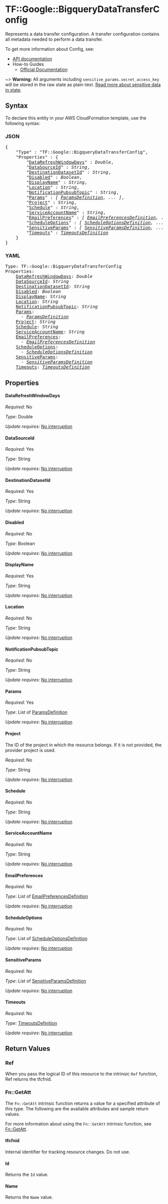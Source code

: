 # TF::Google::BigqueryDataTransferConfig

Represents a data transfer configuration. A transfer configuration
contains all metadata needed to perform a data transfer.


To get more information about Config, see:

* [API documentation](https://cloud.google.com/bigquery/docs/reference/datatransfer/rest/v1/projects.locations.transferConfigs/create)
* How-to Guides
    * [Official Documentation](https://cloud.google.com/bigquery/docs/reference/datatransfer/rest/)

~> **Warning:** All arguments including `sensitive_params.secret_access_key` will be stored in the raw
state as plain-text. [Read more about sensitive data in state](/docs/state/sensitive-data.html).

## Syntax

To declare this entity in your AWS CloudFormation template, use the following syntax:

### JSON

<pre>
{
    "Type" : "TF::Google::BigqueryDataTransferConfig",
    "Properties" : {
        "<a href="#datarefreshwindowdays" title="DataRefreshWindowDays">DataRefreshWindowDays</a>" : <i>Double</i>,
        "<a href="#datasourceid" title="DataSourceId">DataSourceId</a>" : <i>String</i>,
        "<a href="#destinationdatasetid" title="DestinationDatasetId">DestinationDatasetId</a>" : <i>String</i>,
        "<a href="#disabled" title="Disabled">Disabled</a>" : <i>Boolean</i>,
        "<a href="#displayname" title="DisplayName">DisplayName</a>" : <i>String</i>,
        "<a href="#location" title="Location">Location</a>" : <i>String</i>,
        "<a href="#notificationpubsubtopic" title="NotificationPubsubTopic">NotificationPubsubTopic</a>" : <i>String</i>,
        "<a href="#params" title="Params">Params</a>" : <i>[ <a href="paramsdefinition.md">ParamsDefinition</a>, ... ]</i>,
        "<a href="#project" title="Project">Project</a>" : <i>String</i>,
        "<a href="#schedule" title="Schedule">Schedule</a>" : <i>String</i>,
        "<a href="#serviceaccountname" title="ServiceAccountName">ServiceAccountName</a>" : <i>String</i>,
        "<a href="#emailpreferences" title="EmailPreferences">EmailPreferences</a>" : <i>[ <a href="emailpreferencesdefinition.md">EmailPreferencesDefinition</a>, ... ]</i>,
        "<a href="#scheduleoptions" title="ScheduleOptions">ScheduleOptions</a>" : <i>[ <a href="scheduleoptionsdefinition.md">ScheduleOptionsDefinition</a>, ... ]</i>,
        "<a href="#sensitiveparams" title="SensitiveParams">SensitiveParams</a>" : <i>[ <a href="sensitiveparamsdefinition.md">SensitiveParamsDefinition</a>, ... ]</i>,
        "<a href="#timeouts" title="Timeouts">Timeouts</a>" : <i><a href="timeoutsdefinition.md">TimeoutsDefinition</a></i>
    }
}
</pre>

### YAML

<pre>
Type: TF::Google::BigqueryDataTransferConfig
Properties:
    <a href="#datarefreshwindowdays" title="DataRefreshWindowDays">DataRefreshWindowDays</a>: <i>Double</i>
    <a href="#datasourceid" title="DataSourceId">DataSourceId</a>: <i>String</i>
    <a href="#destinationdatasetid" title="DestinationDatasetId">DestinationDatasetId</a>: <i>String</i>
    <a href="#disabled" title="Disabled">Disabled</a>: <i>Boolean</i>
    <a href="#displayname" title="DisplayName">DisplayName</a>: <i>String</i>
    <a href="#location" title="Location">Location</a>: <i>String</i>
    <a href="#notificationpubsubtopic" title="NotificationPubsubTopic">NotificationPubsubTopic</a>: <i>String</i>
    <a href="#params" title="Params">Params</a>: <i>
      - <a href="paramsdefinition.md">ParamsDefinition</a></i>
    <a href="#project" title="Project">Project</a>: <i>String</i>
    <a href="#schedule" title="Schedule">Schedule</a>: <i>String</i>
    <a href="#serviceaccountname" title="ServiceAccountName">ServiceAccountName</a>: <i>String</i>
    <a href="#emailpreferences" title="EmailPreferences">EmailPreferences</a>: <i>
      - <a href="emailpreferencesdefinition.md">EmailPreferencesDefinition</a></i>
    <a href="#scheduleoptions" title="ScheduleOptions">ScheduleOptions</a>: <i>
      - <a href="scheduleoptionsdefinition.md">ScheduleOptionsDefinition</a></i>
    <a href="#sensitiveparams" title="SensitiveParams">SensitiveParams</a>: <i>
      - <a href="sensitiveparamsdefinition.md">SensitiveParamsDefinition</a></i>
    <a href="#timeouts" title="Timeouts">Timeouts</a>: <i><a href="timeoutsdefinition.md">TimeoutsDefinition</a></i>
</pre>

## Properties

#### DataRefreshWindowDays

_Required_: No

_Type_: Double

_Update requires_: [No interruption](https://docs.aws.amazon.com/AWSCloudFormation/latest/UserGuide/using-cfn-updating-stacks-update-behaviors.html#update-no-interrupt)

#### DataSourceId

_Required_: Yes

_Type_: String

_Update requires_: [No interruption](https://docs.aws.amazon.com/AWSCloudFormation/latest/UserGuide/using-cfn-updating-stacks-update-behaviors.html#update-no-interrupt)

#### DestinationDatasetId

_Required_: Yes

_Type_: String

_Update requires_: [No interruption](https://docs.aws.amazon.com/AWSCloudFormation/latest/UserGuide/using-cfn-updating-stacks-update-behaviors.html#update-no-interrupt)

#### Disabled

_Required_: No

_Type_: Boolean

_Update requires_: [No interruption](https://docs.aws.amazon.com/AWSCloudFormation/latest/UserGuide/using-cfn-updating-stacks-update-behaviors.html#update-no-interrupt)

#### DisplayName

_Required_: Yes

_Type_: String

_Update requires_: [No interruption](https://docs.aws.amazon.com/AWSCloudFormation/latest/UserGuide/using-cfn-updating-stacks-update-behaviors.html#update-no-interrupt)

#### Location

_Required_: No

_Type_: String

_Update requires_: [No interruption](https://docs.aws.amazon.com/AWSCloudFormation/latest/UserGuide/using-cfn-updating-stacks-update-behaviors.html#update-no-interrupt)

#### NotificationPubsubTopic

_Required_: No

_Type_: String

_Update requires_: [No interruption](https://docs.aws.amazon.com/AWSCloudFormation/latest/UserGuide/using-cfn-updating-stacks-update-behaviors.html#update-no-interrupt)

#### Params

_Required_: Yes

_Type_: List of <a href="paramsdefinition.md">ParamsDefinition</a>

_Update requires_: [No interruption](https://docs.aws.amazon.com/AWSCloudFormation/latest/UserGuide/using-cfn-updating-stacks-update-behaviors.html#update-no-interrupt)

#### Project

The ID of the project in which the resource belongs.
If it is not provided, the provider project is used.

_Required_: No

_Type_: String

_Update requires_: [No interruption](https://docs.aws.amazon.com/AWSCloudFormation/latest/UserGuide/using-cfn-updating-stacks-update-behaviors.html#update-no-interrupt)

#### Schedule

_Required_: No

_Type_: String

_Update requires_: [No interruption](https://docs.aws.amazon.com/AWSCloudFormation/latest/UserGuide/using-cfn-updating-stacks-update-behaviors.html#update-no-interrupt)

#### ServiceAccountName

_Required_: No

_Type_: String

_Update requires_: [No interruption](https://docs.aws.amazon.com/AWSCloudFormation/latest/UserGuide/using-cfn-updating-stacks-update-behaviors.html#update-no-interrupt)

#### EmailPreferences

_Required_: No

_Type_: List of <a href="emailpreferencesdefinition.md">EmailPreferencesDefinition</a>

_Update requires_: [No interruption](https://docs.aws.amazon.com/AWSCloudFormation/latest/UserGuide/using-cfn-updating-stacks-update-behaviors.html#update-no-interrupt)

#### ScheduleOptions

_Required_: No

_Type_: List of <a href="scheduleoptionsdefinition.md">ScheduleOptionsDefinition</a>

_Update requires_: [No interruption](https://docs.aws.amazon.com/AWSCloudFormation/latest/UserGuide/using-cfn-updating-stacks-update-behaviors.html#update-no-interrupt)

#### SensitiveParams

_Required_: No

_Type_: List of <a href="sensitiveparamsdefinition.md">SensitiveParamsDefinition</a>

_Update requires_: [No interruption](https://docs.aws.amazon.com/AWSCloudFormation/latest/UserGuide/using-cfn-updating-stacks-update-behaviors.html#update-no-interrupt)

#### Timeouts

_Required_: No

_Type_: <a href="timeoutsdefinition.md">TimeoutsDefinition</a>

_Update requires_: [No interruption](https://docs.aws.amazon.com/AWSCloudFormation/latest/UserGuide/using-cfn-updating-stacks-update-behaviors.html#update-no-interrupt)

## Return Values

### Ref

When you pass the logical ID of this resource to the intrinsic `Ref` function, Ref returns the tfcfnid.

### Fn::GetAtt

The `Fn::GetAtt` intrinsic function returns a value for a specified attribute of this type. The following are the available attributes and sample return values.

For more information about using the `Fn::GetAtt` intrinsic function, see [Fn::GetAtt](https://docs.aws.amazon.com/AWSCloudFormation/latest/UserGuide/intrinsic-function-reference-getatt.html).

#### tfcfnid

Internal identifier for tracking resource changes. Do not use.

#### Id

Returns the <code>Id</code> value.

#### Name

Returns the <code>Name</code> value.

